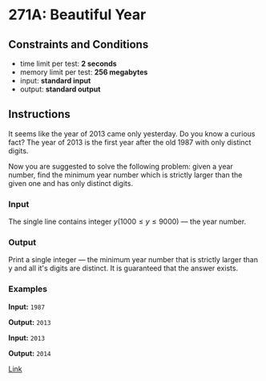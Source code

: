# 271A: Beautiful Year

## Constraints and Conditions

- time limit per test: **2 seconds**
- memory limit per test: **256 megabytes**
- input: **standard input**
- output: **standard output**

## Instructions

It seems like the year of 2013 came only yesterday. Do you know a curious fact? The year of 2013 is the first year after the old 1987 with only distinct digits.

Now you are suggested to solve the following problem: given a year number, find the minimum year number which is strictly larger than the given one and has only distinct digits.

### Input

The single line contains integer $y (1000 ≤ y ≤ 9000)$ — the year number.

### Output

Print a single integer — the minimum year number that is strictly larger than y and all it's digits are distinct. It is guaranteed that the answer exists.

### Examples

**Input:**
`1987`

**Output:**
`2013`

**Input:**
`2013`

**Output:**
`2014`

[Link](https://codeforces.com/problemset/problem/271/A)
